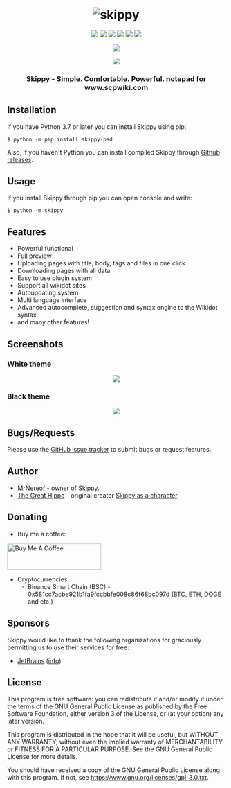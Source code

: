 <h1 align="center">
  <img src="https://raw.githubusercontent.com/skippy-dev/skippy/main/img/banner.png" alt="skippy">
</h1>

<p align="center">
  <a href="https://www.python.org/"><img src="https://img.shields.io/badge/Made%20with-Python-1f425f.svg"></a>
  <a href="https://pypi.python.org/pypi/skippy-pad/"><img src="https://img.shields.io/pypi/l/skippy-pad.svg"></a>
  <a href="https://pypi.python.org/pypi/skippy-pad/"><img src="https://img.shields.io/pypi/v/skippy-pad.svg"></a>
  <a href="https://pypi.python.org/pypi/skippy-pad/"><img src="https://img.shields.io/pypi/pyversions/skippy-pad.svg"></a>
  <a href="https://github.com/psf/black"><img src="https://img.shields.io/badge/code%20style-black-000000.svg"></a>
  <a href="https://GitHub.com/skippy-dev/skippy/"><img src="https://img.shields.io/github/downloads/skippy-dev/skippy/total.svg"></a>
</p>

<p align="center">
  <a href="https://discord.gg/jQgWsT2umu"><img src="https://img.shields.io/discord/836620906755129386.svg?label=Discord&logo=Discord&colorB=008aff&style=for-the-badge"></a>
</p>

<p align="center">
  <a href="https://GitHub.com/MrNereof/"><img src="http://ForTheBadge.com/images/badges/built-with-love.svg"></a>
</p>

<h3 align="center">
Skippy - Simple. Comfortable. Powerful. notepad for www.scpwiki.com
</h3>

<h2>
Installation
</h2>

If you have Python 3.7 or later you can install Skippy using pip:

```
$ python -m pip install skippy-pad
```

Also, if you haven't Python you can install compiled Skippy through <a href="https://github.com/skippy-dev/skippy/releases">Github releases</a>.

<h2>
Usage
</h2>

If you install Skippy through pip you can open console and write:

```
$ python -m skippy
```

<h2>
Features
</h2>

* Powerful functional
* Full preview
* Uploading pages with title, body, tags and files in one click
* Downloading pages with all data
* Easy to use plugin system
* Support all wikidot sites
* Autoupdating system
* Multi language interface
* Advanced autocomplete, suggestion and syntax engine to the Wikidot syntax
* and many other features!

<h2>
Screenshots
</h2>

<h3>
White theme
</h3>

<div align="center">
<img src="https://raw.githubusercontent.com/skippy-dev/skippy/main/img/white.png">
</div>

<h3>
Black theme
</h3>

<div align="center">
<img src="https://raw.githubusercontent.com/skippy-dev/skippy/main/img/black.png">
</div>

<h2>
Bugs/Requests
</h2>

Please use the <a href="https://github.com/skippy-dev/skippy/issues">GitHub issue tracker</a> to submit bugs or request features.

<h2>
Author
</h2>

* <a href="https://github.com/MrNereof">MrNereof</a> - owner of Skippy.
* <a href="http://www.wikidot.com/user:info/the-great-hippo">The Great Hippo</a> - original creator <a href="http://scpwiki.com/your-very-first-scp">Skippy as a character</a>.

<h2>
Donating
</h2>

* Buy me a coffee:

<a href="https://www.buymeacoffee.com/mrnereof" target="_blank"><img src="https://cdn.buymeacoffee.com/buttons/v2/default-yellow.png" alt="Buy Me A Coffee" style="height: 60px !important;width: 217px !important;" ></a>

* Cryptocurrencies:
  * Binance Smart Chain (BSC) - 0x581cc7acbe921b1fa9fccbbfe008c86f68bc097d (BTC, ETH, DOGE and etc.)

## Sponsors

Skippy would like to thank the following organizations for graciously permitting us to use their services for free:

* [JetBrains](https://www.jetbrains.com/pycharm/) ([info](https://www.jetbrains.com/community/opensource/#support))

<h2>
License
</h2>

This program is free software: you can redistribute it and/or modify it under the terms of the GNU General Public License as published by the Free Software Foundation, either version 3 of the License, or (at your option) any later version.

This program is distributed in the hope that it will be useful, but WITHOUT ANY WARRANTY; without even the implied warranty of MERCHANTABILITY or FITNESS FOR A PARTICULAR PURPOSE. See the GNU General Public License for more details.

You should have received a copy of the GNU General Public License along with this program. If not, see https://www.gnu.org/licenses/gpl-3.0.txt.
